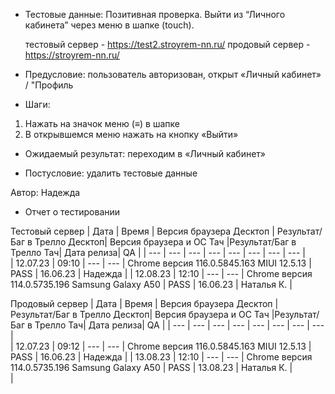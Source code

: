 * Тестовые данные: Позитивная проверка. Выйти из “Личного кабинета” через меню в шапке  (touch). 

	тестовый сервер - https://test2.stroyrem-nn.ru/   продовый сервер - https://stroyrem-nn.ru/

* Предусловие: пользователь авторизован, открыт «Личный кабинет» / "Профиль

* Шаги:
1.	Нажать на значок меню (≡) в шапке
2.	В открывшемся меню нажать на кнопку «Выйти»

* Ожидаемый результат: переходим в «Личный кабинет»

* Постусловие: удалить тестовые данные

Автор: Надежда

* Отчет о тестировании
  
Тестовый сервер
| Дата | Время | Версия браузера Десктоп | Результат/Баг в Трелло Десктоп|  Версия браузера и ОС Тач |Результат/Баг в Трелло Тач| Дата релиза| QA  |
| --- | --- | --- | --- |  --- | --- | --- | --- |   
| 12.07.23 | 09:10 | --- | --- | Chrome версия 116.0.5845.163 MIUI 12.5.13 | PASS | 16.06.23 | Надежда |
| 12.08.23 | 12:10 | --- | --- | Chrome версия 114.0.5735.196 Samsung Galaxy A50 | PASS | 16.06.23 | Наталья К. |  

Продовый сервер
| Дата | Время | Версия браузера Десктоп | Результат/Баг в Трелло Десктоп|  Версия браузера и ОС Тач |Результат/Баг в Трелло Тач| Дата релиза| QA |
| --- | --- | --- | --- |  --- | --- | --- | --- |   
| 12.07.23 | 09:12 | --- | --- | Chrome версия 116.0.5845.163 MIUI 12.5.13 | PASS | 16.06.23 | Надежда |
| 13.08.23 | 12:10 | --- | --- | Chrome версия 114.0.5735.196 Samsung Galaxy A50 | PASS | 13.08.23 | Наталья К. |  
|
